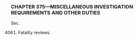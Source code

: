 ### **CHAPTER 375—MISCELLANEOUS INVESTIGATION REQUIREMENTS AND OTHER DUTIES** ###

Sec.

4061. Fatality reviews.